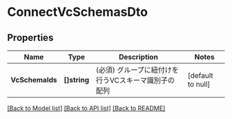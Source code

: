 # ConnectVcSchemasDto

## Properties
Name | Type | Description | Notes
------------ | ------------- | ------------- | -------------
**VcSchemaIds** | **[]string** | (必須) グループに紐付けを行うVCスキーマ識別子の配列 | [default to null]

[[Back to Model list]](../README.md#documentation-for-models) [[Back to API list]](../README.md#documentation-for-api-endpoints) [[Back to README]](../README.md)

